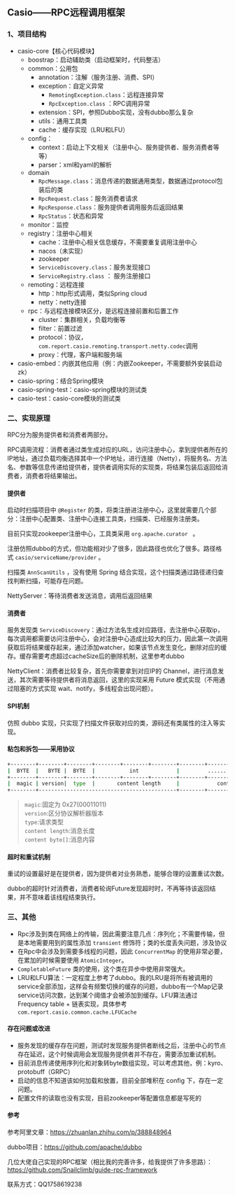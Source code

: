 ## Casio——RPC远程调用框架

### 1、项目结构

+ casio-core【核心代码模块】
  + boostrap：启动辅助类（启动框架时，代码整洁）
  + common：公用包
    + annotation：注解（服务注册、消费、SPI）
    + exception：自定义异常
      + `RemotingException.class`：远程连接异常
      + `RpcException.class` ：RPC调用异常
    + extension：SPI，参照Dubbo实现，没有dubbo那么复杂
    + utils：通用工具类
    + cache：缓存实现（LRU和LFU）
  + config：
    + context：启动上下文相关（注册中心、服务提供者、服务消费者等等）
    + parser：xml和yaml的解析
  + domain
    + `RpcMessage.class`：消息传递的数据通用类型，数据通过protocol包装后的类
    + `RpcRequest.class`：服务消费者请求
    + `RpcResponse.class`：服务提供者调用服务后返回结果
    + `RpcStatus`：状态和异常
  + monitor：监控
  + registry：注册中心相关
    + cache：注册中心相关信息缓存，不需要重复调用注册中心
    + nacos（未实现）
    + zookeeper
    + `ServiceDiscovery.class`：服务发现接口
    + `ServiceRegistry.class` ： 服务注册接口
  + remoting：远程连接
    + http：http形式调用，类似Spring cloud
    + netty：netty连接
  + rpc：与远程连接模块区分，是远程连接前置和后置工作
    + cluster：集群相关，负载均衡等
    + filter：前置过滤
    + protocol：协议，`com.report.casio.remoting.transport.netty.codec`调用
    + proxy：代理，客户端和服务端
+ casio-embed：内嵌其他应用（例：内嵌Zookeeper，不需要额外安装启动zk）
+ casio-spring：结合Spring模块
+ casio-spring-test：casio-spring模块的测试类
+ casio-test：casio-core模块的测试类



### 二、实现原理

RPC分为服务提供者和消费者两部分。

RPC调用流程：消费者通过类生成对应的URL，访问注册中心，拿到提供者所在的IP地址，通过负载均衡选择其中一个IP地址，进行连接（Netty），将服务名、方法名、参数等信息传递给提供者，提供者调用实际的实现类，将结果包装后返回给消费者，消费者将结果输出。

#### 提供者

启动时扫描项目中 `@Register` 的类，将类注册进注册中心，这里就需要几个部分：注册中心配置类、注册中心连接工具类，扫描类、已经服务注册类。

目前只实现zookeeper注册中心，工具类采用 `org.apache.curator ` 。

注册仿照dubbo的方式，但功能相对少了很多，因此路径也优化了很多。路径格式 `casio/serviceName/provider` 。

扫描类 `AnnScanUtils` ，没有使用 Spring 结合实现，这个扫描类通过路径递归查找判断扫描，可能存在问题。

NettyServer：等待消费者发送消息，调用后返回结果

#### 消费者

服务发现类 `ServiceDiscovery`：通过方法名生成对应路径，去注册中心获取ip，每次调用都需要访问注册中心，会对注册中心造成比较大的压力，因此第一次调用获取后将结果缓存起来，通过添加watcher，如果该节点发生变化，删除对应的缓存。缓存需要考虑超过cacheSize后的删除机制，这里参考dubbo

NettyClient：消费者比较复杂，首先你需要拿到对应IP的 Channel，进行消息发送，其次需要等待提供者将消息返回，这里的实现采用 Future 模式实现（不用通过阻塞的方式实现 wait、notify，多线程会出现问题）。



#### SPI机制

仿照 dubbo 实现，只实现了扫描文件获取对应的类，源码还有类属性的注入等实现。



#### 粘包和拆包——采用协议
```zsh
+--------+--------+--------+--------+--------+--------+--------+--------+--------+--------+--------+ 
|  BYTE  |   BYTE |  BYTE  |           int            |         ........         |        | 
+--------+--------+--------+--------+--------+--------+--------+--------+--------+--------+--------+ 
|  magic | version|  type  |       content length     |            content byte[]                  | 
+--------+--------------------------------------------+--------+--------+--------+--------+--------+
```
> `magic`:固定为 0x27(00011011)   
> `version`:区分协议解析器版本  
> `type`:请求类型  
> `content length`:消息长度  
> `content byte[]`:消息内容



#### 超时和重试机制

重试的设置最好是在提供者，因为提供者对业务熟悉，能够合理的设置重试次数。

dubbo的超时针对消费者，消费者轮询Future发现超时时，不再等待该返回结果，并不意味着该线程结束执行。



### 三、其他

+ Rpc涉及到类在网络上的传输，因此需要注意几点：序列化；不需要传输，但是本地需要用到的属性添加 `transient` 修饰符；类的长度丢失问题，涉及协议
+ 在Rpc中会涉及到需要多线程的问题，因此 `ConcurrentMap` 的使用非常必要，在累加的时候需要使用 `AtomicInteger`。
+ `CompletableFuture` 类的使用，这个类在异步中使用非常强大。
+ LRU和LFU算法：一定程度上参考了dubbo。我的LRU是将所有被调用的service全部添加，这样会有频繁切换的缓存的问题，dubbo有一个Map记录service访问次数，达到某个阈值才会被添加到缓存。LFU算法通过Frequency table + 链表实现，具体参考 `com.report.casio.common.cache.LFUCache`




#### 存在问题或改进

+ 服务发现的缓存存在问题，测试时发现服务提供者断线之后，注册中心的节点存在延迟，这个时候调用会发现服务提供者并不存在，需要添加重试机制。
+ 目前消息传递使用序列化和对象转byte数组实现，可以考虑其他，例：kyro、protobuff（GRPC）
+ 启动的信息不知道该如何加载和放置，目前全部堆积在 config 下，存在一定问题。
+ 配置文件的读取也没有实现，目前zookeeper等配置信息都是写死的



#### 参考

参考阿里文章：https://zhuanlan.zhihu.com/p/388848964

dubbo项目：https://github.com/apache/dubbo

几位大佬自己实现的RPC框架（相比我的完善许多，给我提供了许多思路）：https://github.com/Snailclimb/guide-rpc-framework



联系方式：QQ1758619238
